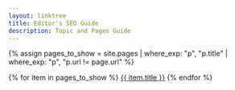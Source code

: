 ```yaml
---
layout: linktree
title: Editor's SEO Guide
description: Topic and Pages Guide
---
```


{% assign pages_to_show = site.pages | where_exp: "p", "p.title" | where_exp: "p", "p.url != page.url" %}

<main class="links">
  {% for item in pages_to_show %}
    <a href="{{ site.baseurl }}{{ item.url }}" class="link-button">{{ item.title }}</a>
  {% endfor %}
</main>
